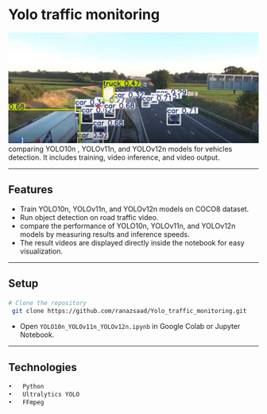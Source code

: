 # Yolo traffic monitoring

<img src="Yolo_detection.jpeg" alt="Description" width="600">
comparing YOLO10n , YOLOv11n, and YOLOv12n models for vehicles detection.  
It includes training, video inference, and video output.

---

## Features
- Train YOLO10n, YOLOv11n, and YOLOv12n models on COCO8 dataset.
- Run object detection on road traffic video.
- compare the performance of YOLO10n, YOLOv11n, and YOLOv12n models by measuring results and inference speeds.
- The result videos are displayed directly inside the notebook for easy visualization.
---

## Setup
```bash
# Clone the repository
 git clone https://github.com/ranazsaad/Yolo_traffic_monitoring.git
```
- Open `YOLO10n_YOLOv11n_YOLOv12n.ipynb` in Google Colab or Jupyter Notebook.

---

## Technologies
	•	Python 
	•	Ultralytics YOLO
	•	FFmpeg
	
